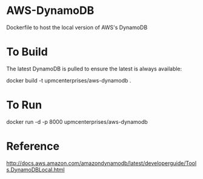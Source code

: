 # AWS-DynamoDB
Dockerfile to host the local version of AWS's DynamoDB

# To Build
The latest DynamoDB is pulled to ensure the latest is always available:

docker build -t upmcenterprises/aws-dynamodb .

# To Run
docker run -d -p 8000 upmcenterprises/aws-dynamodb

# Reference

http://docs.aws.amazon.com/amazondynamodb/latest/developerguide/Tools.DynamoDBLocal.html
